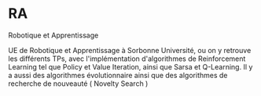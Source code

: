 # RA
Robotique et Apprentissage 

UE de Robotique et Apprentissage à Sorbonne Université, ou on y retrouve les différents TPs, avec l'implémentation d'algorithmes de Reinforcement Learning tel que Policy et Value Iteration, ainsi que Sarsa et Q-Learning.
Il y a aussi des algorithmes évolutionnaire ainsi que des algorithmes de recherche de nouveauté ( Novelty Search ) 
